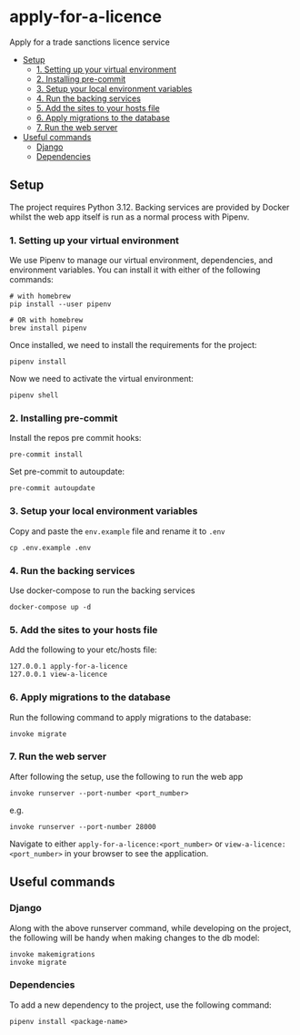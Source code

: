 # apply-for-a-licence
Apply for a trade sanctions licence service

* [Setup](#setup)
  + [1. Setting up your virtual environment](#1-setting-up-your-virtual-environment)
  + [2. Installing pre-commit](#2-installing-pre-commit)
  + [3. Setup your local environment variables](#3-setup-your-local-environment-variables)
  + [4. Run the backing services](#4-run-the-backing-services)
  + [5. Add the sites to your hosts file](#5-add-the-sites-to-your-hosts-file)
  + [6. Apply migrations to the database](#6-apply-migrations-to-the-database)
  + [7. Run the web server](#7-run-the-web-server)
* [Useful commands](#useful-commands)
  + [Django](#django)
  + [Dependencies](#dependencies)


## Setup
The project requires Python 3.12. Backing services are provided by Docker whilst the web app itself is run as a normal process with Pipenv.

### 1. Setting up your virtual environment
We use Pipenv to manage our virtual environment, dependencies, and environment variables. You can install it with either of the following commands:
```
# with homebrew
pip install --user pipenv

# OR with homebrew
brew install pipenv
```
Once installed, we need to install the requirements for the project:
```
pipenv install
```
Now we need to activate the virtual environment:
```
pipenv shell
```

### 2. Installing pre-commit
Install the repos pre commit hooks:
```
pre-commit install
```
Set pre-commit to autoupdate:
```
pre-commit autoupdate
```


### 3. Setup your local environment variables
Copy and paste the `env.example` file and rename it to `.env`
```
cp .env.example .env
```

### 4. Run the backing services
Use docker-compose to run the backing services
```
docker-compose up -d
```

### 5. Add the sites to your hosts file
Add the following to your etc/hosts file:
```
127.0.0.1 apply-for-a-licence
127.0.0.1 view-a-licence
```

### 6. Apply migrations to the database
Run the following command to apply migrations to the database:
```
invoke migrate
```

### 7. Run the web server
After following the setup, use the following to run the web app

```
invoke runserver --port-number <port_number>
```

e.g.
```
invoke runserver --port-number 28000
```

Navigate to either `apply-for-a-licence:<port_number>` or `view-a-licence:<port_number>` in your browser to see the application.

## Useful commands
### Django
Along with the above runserver command, while developing on the project,
the following will be handy when making changes to the db model:
```
invoke makemigrations
invoke migrate
```

### Dependencies
To add a new dependency to the project, use the following command:
```
pipenv install <package-name>
```
